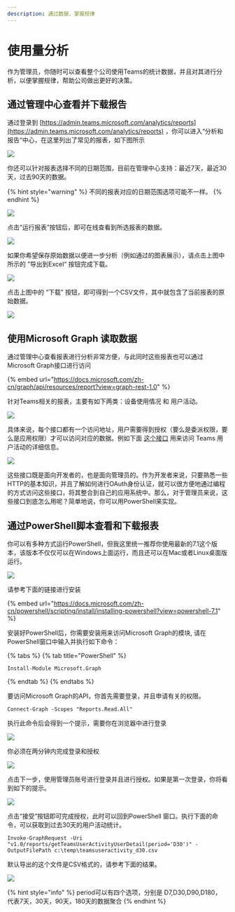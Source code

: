 ```yaml
---
description: 通过数据，掌握规律
---
```


# 使用量分析

作为管理员，你随时可以查看整个公司使用Teams的统计数据，并且对其进行分析，以便掌握规律，帮助公司做出更好的决策。

## 通过管理中心查看并下载报告 <a id="admincenter"></a>

通过登录到 [https://admin.teams.microsoft.com/analytics/reports](https://admin.teams.microsoft.com/analytics/reports) ，你可以进入“分析和报告“中心，在这里列出了常见的报表，如下图所示

![](../.gitbook/assets/tu-pian-%20%28182%29.png)

你还可以针对报表选择不同的日期范围，目前在管理中心支持：最近7天，最近30天，过去90天的数据。

{% hint style="warning" %}
不同的报表对应的日期范围选项可能不一样。
{% endhint %}

![](../.gitbook/assets/tu-pian-%20%28183%29.png)

点击“运行报表”按钮后，即可在线查看到所选报表的数据。

![](../.gitbook/assets/tu-pian-%20%28184%29.png)

如果你希望保存原始数据以便进一步分析（例如通过的图表展示），请点击上图中所示的 ”导出到Excel“ 按钮完成下载。

![](../.gitbook/assets/tu-pian-%20%28185%29.png)

点击上图中的 “下载” 按钮，即可得到一个CSV文件，其中就包含了当前报表的原始数据。

![](../.gitbook/assets/tu-pian-%20%28181%29.png)

## 使用Microsoft Graph 读取数据 <a id="msgraph"></a>

通过管理中心查看报表进行分析非常方便，与此同时这些报表也可以通过Microsoft Graph接口进行访问

{% embed url="https://docs.microsoft.com/zh-cn/graph/api/resources/report?view=graph-rest-1.0" %}

针对Teams相关的报表，主要有如下两类：设备使用情况 和 用户活动。

![](../.gitbook/assets/tu-pian-%20%28187%29.png)

具体来说，每个接口都有一个访问地址，用户需要得到授权（要么是委派权限，要么是应用权限）才可以访问对应的数据。例如下面 [这个接口](https://docs.microsoft.com/zh-cn/graph/api/reportroot-getteamsuseractivityuserdetail?view=graph-rest-1.0) 用来访问 Teams 用户活动的详细信息。

![](../.gitbook/assets/tu-pian-%20%28188%29.png)



这些接口既是面向开发者的，也是面向管理员的。作为开发者来说，只要熟悉一些HTTP的基本知识，并且了解如何进行OAuth身份认证，就可以很方便地通过编程的方式访问这些接口，将其整合到自己的应用系统中。那么，对于管理员来说，这些接口到底怎么用呢？简单地说，你可以用PowerShell来实现。

## 通过PowerShell脚本查看和下载报表 <a id="powershell"></a>

你可以有多种方式运行PowerShell，但我这里统一推荐你使用最新的7.1这个版本，该版本不仅仅可以在Windows上面运行，而且还可以在Mac或者Linux桌面版运行。

![](../.gitbook/assets/tu-pian-%20%28191%29.png)

请参考下面的链接进行安装

{% embed url="https://docs.microsoft.com/zh-cn/powershell/scripting/install/installing-powershell?view=powershell-7.1" %}

安装好PowerShell后，你需要安装用来访问Microsoft Graph的模块, 请在PowerShell窗口中输入并执行如下命令：

{% tabs %}
{% tab title="PowerShell" %}
```text
Install-Module Microsoft.Graph
```
{% endtab %}
{% endtabs %}

要访问Microsoft Graph的API，你首先需要登录，并且申请有关的权限。

```text
Connect-Graph -Scopes "Reports.Read.All"
```

执行此命令后会得到一个提示，需要你在浏览器中进行登录

![](../.gitbook/assets/tu-pian-%20%28186%29.png)

你必须在两分钟内完成登录和授权

![](../.gitbook/assets/tu-pian-%20%28190%29.png)

点击下一步，使用管理员账号进行登录并且进行授权。如果是第一次登录，你将看到如下的提示。

![](../.gitbook/assets/tu-pian-%20%28189%29.png)

点击“接受”按钮即可完成授权，此时可以回到PowerShell 窗口。执行下面的命令，可以获取到过去30天的用户活动统计。

```text
Invoke-GraphRequest -Uri "v1.0/reports/getTeamsUserActivityUserDetail(period='D30')" -OutputFilePath c:\temp\teamsuseractivity_d30.csv
```

默认导出的这个文件是CSV格式的，请参考下面的结果。

![](../.gitbook/assets/tu-pian-%20%28192%29.png)

{% hint style="info" %}
period可以有四个选项，分别是 D7,D30,D90,D180， 代表7天，30天，90天，180天的数据聚合
{% endhint %}












